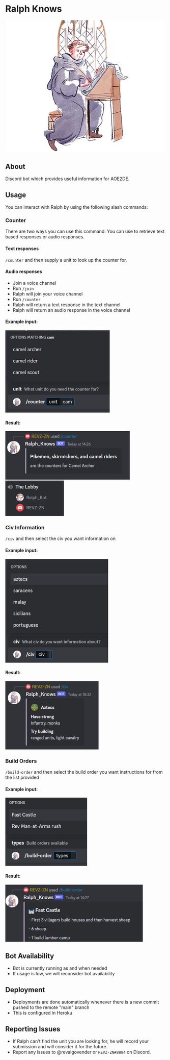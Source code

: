 # Ralph Knows

![Ralph image](/img/ralph.jpg)

## About
Discord bot which provides useful information for AOE2DE.

## Usage
You can interact with Ralph by using the following slash commands:

### Counter
There are two ways you can use this command. You can use to retrieve text based responses or audio responses.

#### Text responses
`/counter` and then supply a unit to look up the counter for.

#### Audio responses
- Join a voice channel
- Run `/join`
- Ralph will join your voice channel
- Run `/counter`
- Ralph will return a text response in the text channel
- Ralph will return an audio response in the voice channel

#### Example input:
![usage image](/img/auto-complete-usage.png)

#### Result:
![usage image](/img/counter-result.png)
![usage image](/img/voice-usage.png)

### Civ Information
`/civ` and then select the civ you want information on

#### Example input:
![usage image](/img/civ-usage.png)

#### Result:
![usage image](/img/civ-result.png)

### Build Orders
`/build-order` and then select the build order you want instructions for from the list provided

#### Example input:
![usage image](/img/build-order-usage.png)

#### Result:
![usage image](/img/build-order-result.png)

## Bot Availability
- Bot is currently running as and when needed
- If usage is low, we will reconsider bot availability

## Deployment
- Deployments are done automatically whenever there is a new commit pushed to the remote "main" branch
- This is configured in Heroku

## Reporting Issues
- If Ralph can't find the unit you are looking for, he will record your submission and will consider it for the future.
- Report any issues to @revalgovender or `REVZ-ZN#8884` on Discord.
